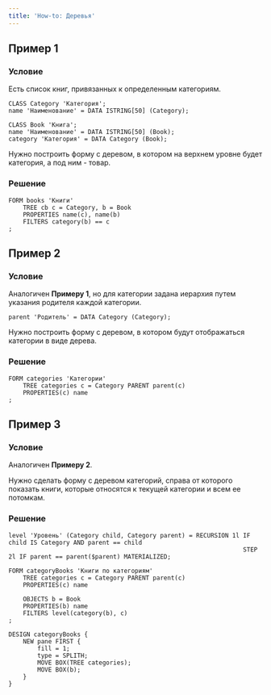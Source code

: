 ```yaml
---
title: 'How-to: Деревья'
---
```


## Пример 1

### Условие

Есть список книг, привязанных к определенным категориям.

```lsf
CLASS Category 'Категория';
name 'Наименование' = DATA ISTRING[50] (Category);

CLASS Book 'Книга';
name 'Наименование' = DATA ISTRING[50] (Book);
category 'Категория' = DATA Category (Book);
```

Нужно построить форму с деревом, в котором на верхнем уровне будет категория, а под ним - товар.

### Решение

```lsf
FORM books 'Книги'
    TREE cb c = Category, b = Book
    PROPERTIES name(c), name(b)
    FILTERS category(b) == c
;
```

## Пример 2

### Условие

Аналогичен **Примеру 1**, но для категории задана иерархия путем указания родителя каждой категории.

```lsf
parent 'Родитель' = DATA Category (Category);
```

Нужно построить форму с деревом, в котором будут отображаться категории в виде дерева.

### Решение

```lsf
FORM categories 'Категории'
    TREE categories c = Category PARENT parent(c)
    PROPERTIES(c) name
;
```

## Пример 3

### Условие

Аналогичен **Примеру 2**.

Нужно сделать форму с деревом категорий, справа от которого показать книги, которые относятся к текущей категории и всем ее потомкам.

### Решение

```lsf
level 'Уровень' (Category child, Category parent) = RECURSION 1l IF child IS Category AND parent == child
                                                                 STEP 2l IF parent == parent($parent) MATERIALIZED;

FORM categoryBooks 'Книги по категориям'
    TREE categories c = Category PARENT parent(c)
    PROPERTIES(c) name

    OBJECTS b = Book
    PROPERTIES(b) name
    FILTERS level(category(b), c)
;

DESIGN categoryBooks {
    NEW pane FIRST {
        fill = 1;
        type = SPLITH;
        MOVE BOX(TREE categories);
        MOVE BOX(b);
    }
}
```
